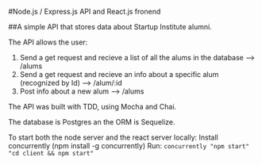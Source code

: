 #Node.js / Express.js API and React.js fronend

##A simple API that stores data about Startup Institute alumni.

The API allows the user:
 1. Send a get request and recieve a list of all the alums in the database --> /alums
 2. Send a get request and recieve an info about a specific alum (recognized by Id) --> /alum/:id
 3. Post info about a new alum --> /alums

The API was built with TDD, using Mocha and Chai.

The database is Postgres an the ORM is Sequelize.




To start both the node server and the react server locally:
Install concurrently (npm install -g concurrently)
Run: `concurrently "npm start" "cd client && npm start"`